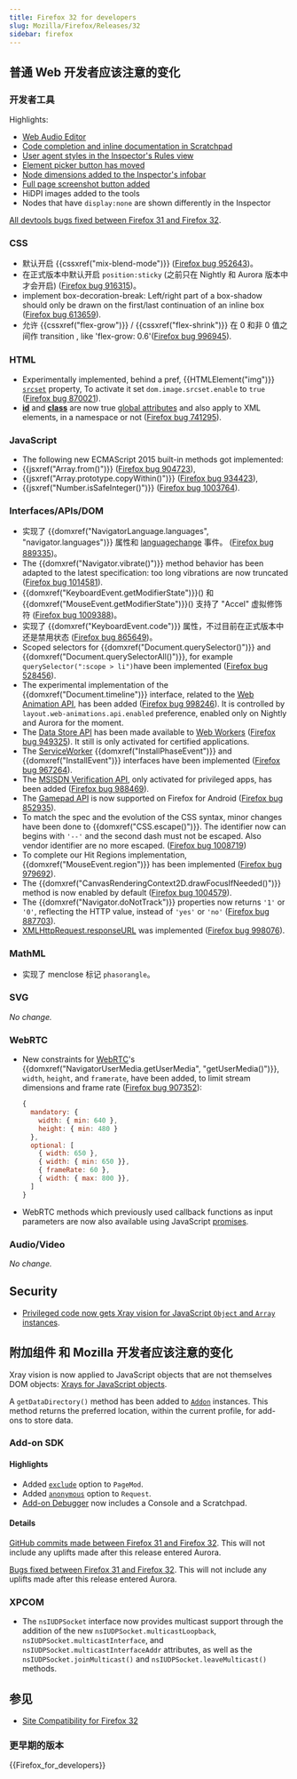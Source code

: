 ```yaml
---
title: Firefox 32 for developers
slug: Mozilla/Firefox/Releases/32
sidebar: firefox
---
```


## 普通 Web 开发者应该注意的变化

### 开发者工具

Highlights:

- [Web Audio Editor](https://firefox-source-docs.mozilla.org/devtools-user/web_audio_editor/index.html)
- [Code completion and inline documentation in Scratchpad](/zh-CN/docs/Tools/Scratchpad#Code_completion_and_inline_documentation)
- [User agent styles in the Inspector's Rules view](https://firefox-source-docs.mozilla.org/devtools-user/page_inspector/index.html#rules_view)
- [Element picker button has moved](https://firefox-source-docs.mozilla.org/devtools-user/page_inspector/index.html#firefox_32_onwards_2)
- [Node dimensions added to the Inspector's infobar](https://firefox-source-docs.mozilla.org/devtools-user/page_inspector/index.html#firefox_32_onwards)
- [Full page screenshot button added](https://firefox-source-docs.mozilla.org/devtools-user/tools_toolbox/index.html#extra_tools)
- HiDPI images added to the tools
- Nodes that have `display:none` are shown differently in the Inspector

[All devtools bugs fixed between Firefox 31 and Firefox 32](https://bugzilla.mozilla.org/buglist.cgi?resolution=FIXED&classification=Client%20Software&chfieldto=2014-06-09&chfield=resolution&query_format=advanced&chfieldfrom=2014-04-28&chfieldvalue=FIXED&bug_status=RESOLVED&bug_status=VERIFIED&component=Developer%20Tools&component=Developer%20Tools%3A%203D%20View&component=Developer%20Tools%3A%20App%20Manager&component=Developer%20Tools%3A%20Canvas%20Debugger&component=Developer%20Tools%3A%20Console&component=Developer%20Tools%3A%20Debugger&component=Developer%20Tools%3A%20Framework&component=Developer%20Tools%3A%20Graphic%20Commandline%20and%20Toolbar&component=Developer%20Tools%3A%20Inspector&component=Developer%20Tools%3A%20Memory&component=Developer%20Tools%3A%20Netmonitor&component=Developer%20Tools%3A%20Object%20Inspector&component=Developer%20Tools%3A%20Profiler&component=Developer%20Tools%3A%20Responsive%20Mode&component=Developer%20Tools%3A%20Scratchpad&component=Developer%20Tools%3A%20Source%20Editor&component=Developer%20Tools%3A%20Style%20Editor&component=Developer%20Tools%3A%20User%20Stories&component=Developer%20Tools%3A%20WebGL%20Shader%20Editor&product=Firefox).

### CSS

- 默认开启 {{cssxref("mix-blend-mode")}} ([Firefox bug 952643](https://bugzil.la/952643))。
- 在正式版本中默认开启 `position:sticky` (之前只在 Nightly 和 Aurora 版本中才会开启) ([Firefox bug 916315](https://bugzil.la/916315))。
- implement box-decoration-break: Left/right part of a box-shadow should only be drawn on the first/last continuation of an inline box ([Firefox bug 613659](https://bugzil.la/613659)).
- 允许 {{cssxref("flex-grow")}} / {{cssxref("flex-shrink")}} 在 0 和非 0 值之间作 transition , like 'flex-grow: 0.6'([Firefox bug 996945](https://bugzil.la/996945)).

### HTML

- Experimentally implemented, behind a pref, {{HTMLElement("img")}} [`srcset`](/zh-CN/docs/Web/HTML/Reference/Elements/img#srcset) property, To activate it set `dom.image.srcset.enable` to `true` ([Firefox bug 870021](https://bugzil.la/870021)).
- [**id**](/zh-CN/docs/Web/HTML/Reference/Global_attributes/id) and [**class**](/zh-CN/docs/Web/HTML/Reference/Global_attributes/class) are now true [global attributes](/zh-CN/docs/Web/HTML/Reference/Global_attributes) and also apply to XML elements, in a namespace or not ([Firefox bug 741295](https://bugzil.la/741295)).

### JavaScript

- The following new ECMAScript 2015 built-in methods got implemented:
- {{jsxref("Array.from()")}} ([Firefox bug 904723](https://bugzil.la/904723)),
- {{jsxref("Array.prototype.copyWithin()")}} ([Firefox bug 934423](https://bugzil.la/934423)),
- {{jsxref("Number.isSafeInteger()")}} ([Firefox bug 1003764](https://bugzil.la/1003764)).

### Interfaces/APIs/DOM

- 实现了 {{domxref("NavigatorLanguage.languages", "navigator.languages")}} 属性和 [languagechange](/zh-CN/docs/Web/API/Window/languagechange_event) 事件。 ([Firefox bug 889335](https://bugzil.la/889335))。
- The {{domxref("Navigator.vibrate()")}} method behavior has been adapted to the latest specification: too long vibrations are now truncated ([Firefox bug 1014581](https://bugzil.la/1014581)).
- {{domxref("KeyboardEvent.getModifierState")}}() 和 {{domxref("MouseEvent.getModifierState")}}() 支持了 "Accel" 虚拟修饰符 ([Firefox bug 1009388](https://bugzil.la/1009388))。
- 实现了 {{domxref("KeyboardEvent.code")}} 属性，不过目前在正式版本中还是禁用状态 ([Firefox bug 865649](https://bugzil.la/865649))。
- Scoped selectors for {{domxref("Document.querySelector()")}} and {{domxref("Document.querySelectorAll()")}}, for example `querySelector(":scope > li")`have been implemented ([Firefox bug 528456](https://bugzil.la/528456)).
- The experimental implementation of the {{domxref("Document.timeline")}} interface, related to the [Web Animation API](https://dev.w3.org/fxtf/web-animations/), has been added ([Firefox bug 998246](https://bugzil.la/998246)). It is controlled by `layout.web-animations.api.enabled` preference, enabled only on Nightly and Aurora for the moment.
- The [Data Store API](/zh-CN/docs/Web/API/Data_Store_API) has been made available to [Web Workers](/zh-CN/docs/Web/API/Web_Workers_API/Using_web_workers) ([Firefox bug 949325](https://bugzil.la/949325)). It still is only activated for certified applications.
- The [ServiceWorker](/zh-CN/docs/Web/API/Service_Worker_API) {{domxref("InstallPhaseEvent")}} and {{domxref("InstallEvent")}} interfaces have been implemented ([Firefox bug 967264](https://bugzil.la/967264)).
- The [MSISDN Verification API](/zh-CN/docs/Web/API/MSISDN_Verification_API), only activated for privileged apps, has been added ([Firefox bug 988469](https://bugzil.la/988469)).
- The [Gamepad API](/zh-CN/docs/Web/API/Gamepad_API) is now supported on Firefox for Android ([Firefox bug 852935](https://bugzil.la/852935)).
- To match the spec and the evolution of the CSS syntax, minor changes have been done to {{domxref("CSS.escape()")}}. The identifier now can begins with `'--'` and the second dash must not be escaped. Also vendor identifier are no more escaped. ([Firefox bug 1008719](https://bugzil.la/1008719))
- To complete our Hit Regions implementation, {{domxref("MouseEvent.region")}} has been implemented ([Firefox bug 979692](https://bugzil.la/979692)).
- The {{domxref("CanvasRenderingContext2D.drawFocusIfNeeded()")}} method is now enabled by default ([Firefox bug 1004579](https://bugzil.la/1004579)).
- The {{domxref("Navigator.doNotTrack")}} properties now returns `'1'` or `'0'`, reflecting the HTTP value, instead of `'yes'` or `'no'` ([Firefox bug 887703](https://bugzil.la/887703)).
- [XMLHttpRequest.responseURL](/zh-CN/docs/Web/API/XMLHttpRequest/responseURL) was implemented ([Firefox bug 998076](https://bugzil.la/998076)).

### MathML

- 实现了 menclose 标记 `phasorangle`。

### SVG

_No change._

### WebRTC

- New constraints for [WebRTC](/zh-CN/docs/Glossary/WebRTC)'s {{domxref("NavigatorUserMedia.getUserMedia", "getUserMedia()")}}, `width`, `height`, and `framerate`, have been added, to limit stream dimensions and frame rate ([Firefox bug 907352](https://bugzil.la/907352)):

  ```js
  {
    mandatory: {
      width: { min: 640 },
      height: { min: 480 }
    },
    optional: [
      { width: 650 },
      { width: { min: 650 }},
      { frameRate: 60 },
      { width: { max: 800 }},
    ]
  }
  ```

- WebRTC methods which previously used callback functions as input parameters are now also available using JavaScript [promises](/zh-CN/docs/Web/JavaScript/Reference/Global_Objects/Promise).

### Audio/Video

_No change._

## Security

- [Privileged code now gets Xray vision for JavaScript `Object` and `Array` instances](https://firefox-source-docs.mozilla.org/dom/scriptSecurity/xray_vision.html#xray_semantics_for_object_and_array).

## 附加组件 和 Mozilla 开发者应该注意的变化

Xray vision is now applied to JavaScript objects that are not themselves DOM objects: [Xrays for JavaScript objects](https://firefox-source-docs.mozilla.org/dom/scriptSecurity/xray_vision.html#xrays_for_javascript_objects).

A `getDataDirectory()` method has been added to [`Addon`](/zh-CN/docs/Mozilla/Add-ons/Add-on_Manager/Addon) instances. This method returns the preferred location, within the current profile, for add-ons to store data.

### Add-on SDK

#### Highlights

- Added [`exclude`](/zh-CN/Add-ons/SDK/High-Level_APIs/page-mod#PageMod%28options%29) option to `PageMod`.
- Added [`anonymous`](/zh-CN/Add-ons/SDK/High-Level_APIs/request#Request%28options%29) option to `Request`.
- [Add-on Debugger](/zh-CN/docs/Mozilla/Add-ons/Add-on_Debugger) now includes a Console and a Scratchpad.

#### Details

[GitHub commits made between Firefox 31 and Firefox 32](https://github.com/mozilla/addon-sdk/compare/firefox31...firefox32). This will not include any uplifts made after this release entered Aurora.

[Bugs fixed between Firefox 31 and Firefox 32](https://bugzilla.mozilla.org/buglist.cgi?resolution=FIXED&chfieldto=2014-06-09&chfield=resolution&query_format=advanced&chfieldfrom=2014-04-28&chfieldvalue=FIXED&bug_status=RESOLVED&bug_status=VERIFIED&bug_status=CLOSED&product=Add-on%20SDK&list_id=10493962). This will not include any uplifts made after this release entered Aurora.

### XPCOM

- The `nsIUDPSocket` interface now provides multicast support through the addition of the new `nsIUDPSocket.multicastLoopback`, `nsIUDPSocket.multicastInterface`, and `nsIUDPSocket.multicastInterfaceAddr` attributes, as well as the `nsIUDPSocket.joinMulticast()` and `nsIUDPSocket.leaveMulticast()` methods.

## 参见

- [Site Compatibility for Firefox 32](/zh-CN/docs/Mozilla/Firefox/Releases/32/Site_Compatibility)

### 更早期的版本

{{Firefox_for_developers}}
